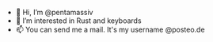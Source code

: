 - 👋 Hi, I’m @pentamassiv
- 👀 I’m interested in Rust and keyboards
- 📫 You can send me a mail. It's my username @posteo.de

<!---
pentamassiv/pentamassiv is a ✨ special ✨ repository because its `README.md` (this file) appears on your GitHub profile.
You can click the Preview link to take a look at your changes.
--->
